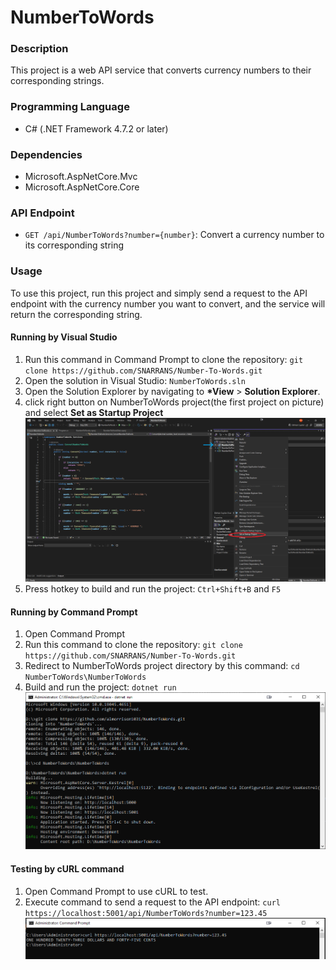 # NumberToWords

### Description

This project is a web API service that converts currency numbers to their corresponding strings.

### Programming Language

- C# (.NET Framework 4.7.2 or later)

### Dependencies

- Microsoft.AspNetCore.Mvc
- Microsoft.AspNetCore.Core

### API Endpoint

- `GET /api/NumberToWords?number={number}`: Convert a currency number to its corresponding string

### Usage

To use this project, run this project and simply send a request to the API endpoint with the currency number you want to convert, and the service will return the corresponding string.

#### Running by Visual Studio

1. Run this command in Command Prompt to clone the repository: `git clone https://github.com/SNARRANS/Number-To-Words.git`
2. Open the solution in Visual Studio: `NumberToWords.sln`
3. Open the Solution Explorer by navigating to **\*View** > **Solution Explorer**.
4. click right button on NumberToWords project(the first project on picture) and select **Set as Startup Project**
   ![picture: set as startup project](../screenshot/screenshot-1.png)
5. Press hotkey to build and run the project: `Ctrl+Shift+B` and `F5`

#### Running by Command Prompt

1. Open Command Prompt
2. Run this command to clone the repository: `git clone https://github.com/SNARRANS/Number-To-Words.git`
3. Redirect to NumberToWords project directory by this command: `cd NumberToWords\NumberToWords`
4. Build and run the project: `dotnet run`
   ![picture: run in cmd](../screenshot/screenshot-2.png)

#### Testing by cURL command

1. Open Command Prompt to use cURL to test.
2. Execute command to send a request to the API endpoint: `curl https://localhost:5001/api/NumberToWords?number=123.45`
   ![picture: send request](../screenshot/screenshot-3.png)
